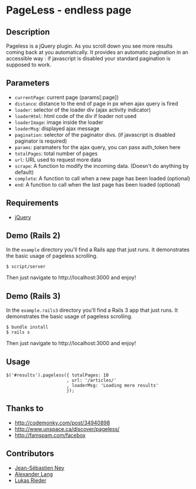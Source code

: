 PageLess - endless page
=======================

Description
-----------

Pageless is a jQuery plugin.
As you scroll down you see more results coming back at you automatically.
It provides an automatic pagination in an accessible way : if javascript is disabled your standard pagination is supposed to work.

Parameters
----------

* `currentPage`: current page (params[:page])
* `distance`: distance to the end of page in px when ajax query is fired
* `loader`: selector of the loader div (ajax activity indicator)
* `loaderHtml`: html code of the div if loader not used
* `loaderImage`: image inside the loader
* `loaderMsg`: displayed ajax message
* `pagination`: selector of the paginator divs. (if javascript is disabled paginator is required)
* `params`: paramaters for the ajax query, you can pass auth_token here
* `totalPages`: total number of pages
* `url`: URL used to request more data
* `scrape`: A function to modify the incoming data. (Doesn't do anything by default)
* `complete`: A function to call when a new page has been loaded (optional)
* `end`: A function to call when the last page has been loaded (optional)

Requirements
------------

* [jQuery](http://download.jquery.com)

Demo (Rails 2)
----

In the `example` directory you'll find a Rails app that just runs. It demonstrates the basic usage of pageless scrolling.

    $ script/server
    
Then just navigate to http://localhost:3000 and enjoy!

Demo (Rails 3)
----

In the `example.rails3` directory you'll find a Rails 3 app that just runs. It demonstrates the basic usage of pageless scrolling.

	$ bundle install
    $ rails s
    
Then just navigate to http://localhost:3000 and enjoy!

Usage
-----

    $('#results').pageless({ totalPages: 10
                           , url: '/articles/'
                           , loaderMsg: 'Loading more results'
                           });

Thanks to
---------

* http://codemonky.com/post/34940898
* http://www.unspace.ca/discover/pageless/
* http://famspam.com/facebox

Contributors
------------

* [Jean-Sébastien Ney](https://github.com/jney)
* [Alexander Lang](https://github.com/langalex)
* [Lukas Rieder](https://github.com/Overbryd)